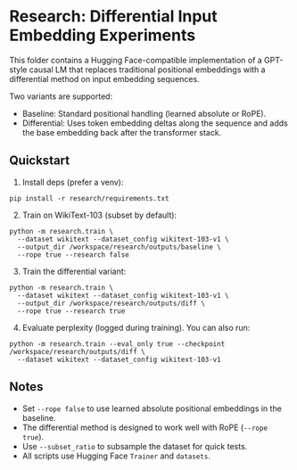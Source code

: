 # Research: Differential Input Embedding Experiments

This folder contains a Hugging Face-compatible implementation of a GPT-style causal LM that replaces traditional positional embeddings with a differential method on input embedding sequences.

Two variants are supported:
- Baseline: Standard positional handling (learned absolute or RoPE).
- Differential: Uses token embedding deltas along the sequence and adds the base embedding back after the transformer stack.

## Quickstart

1) Install deps (prefer a venv):

```
pip install -r research/requirements.txt
```

2) Train on WikiText-103 (subset by default):

```
python -m research.train \
  --dataset wikitext --dataset_config wikitext-103-v1 \
  --output_dir /workspace/research/outputs/baseline \
  --rope true --research false
```

3) Train the differential variant:

```
python -m research.train \
  --dataset wikitext --dataset_config wikitext-103-v1 \
  --output_dir /workspace/research/outputs/diff \
  --rope true --research true
```

4) Evaluate perplexity (logged during training). You can also run:

```
python -m research.train --eval_only true --checkpoint /workspace/research/outputs/diff \
  --dataset wikitext --dataset_config wikitext-103-v1
```

## Notes
- Set `--rope false` to use learned absolute positional embeddings in the baseline.
- The differential method is designed to work well with RoPE (`--rope true`).
- Use `--subset_ratio` to subsample the dataset for quick tests.
- All scripts use Hugging Face `Trainer` and `datasets`.
